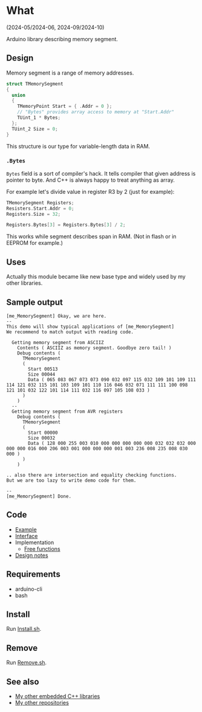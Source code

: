 # What

(2024-05/2024-06, 2024-09/2024-10)

Arduino library describing memory segment.


## Design

Memory segment is a range of memory addresses.

```C++
struct TMemorySegment
{
  union
  {
    TMemoryPoint Start = { .Addr = 0 };
    // "Bytes" provides array access to memory at "Start.Addr"
    TUint_1 * Bytes;
  };
  TUint_2 Size = 0;
}
```

This structure is our type for variable-length data in RAM.

### `.Bytes`

`Bytes` field is a sort of compiler's hack. It tells compiler that
given address is pointer to byte. And C++ is always happy to treat
anything as array.

For example let's divide value in register R3 by 2 (just for example):

```C++
TMemorySegment Registers;
Resisters.Start.Addr = 0;
Registers.Size = 32;

Registers.Bytes[3] = Registers.Bytes[3] / 2;
```

This works while segment describes span in RAM. (Not in flash or in EEPROM
for example.)


## Uses

Actually this module became like new base type and widely used
by my other libraries.


## Sample output

```
[me_MemorySegment] Okay, we are here.
--
This demo will show typical applications of [me_MemorySegment]
We recommend to match output with reading code.

  Getting memory segment from ASCIIZ
    Contents ( ASCIIZ as memory segment. Goodbye zero tail! )
    Debug contents (
      TMemorySegment
      (
        Start 00513
        Size 00044
        Data ( 065 083 067 073 073 090 032 097 115 032 109 101 109 111 114 121 032 115 101 103 109 101 110 116 046 032 071 111 111 100 098 121 101 032 122 101 114 111 032 116 097 105 108 033 )
      )
    )
  --
  Getting memory segment from AVR registers
    Debug contents (
      TMemorySegment
      (
        Start 00000
        Size 00032
        Data ( 128 000 255 003 010 000 000 000 000 000 032 032 032 000 000 000 016 000 206 003 001 000 000 000 001 003 236 008 235 008 030 000 )
      )
    )

.. also there are intersection and equality checking functions.
But we are too lazy to write demo code for them.

--
[me_MemorySegment] Done.
```

## Code

* [Example][Example]
* [Interface][Interface]
* Implementation
  * [Free functions][Freetown]
* [Design notes][Design notes]


## Requirements

  * arduino-cli
  * bash


## Install

Run [Install.sh](Install.sh).


## Remove

Run [Remove.sh](Remove.sh).


## See also

* [My other embedded C++ libraries][Embedded]
* [My other repositories][Repos]

[Example]: examples/me_MemorySegment/me_MemorySegment.ino
[Interface]: src/me_MemorySegment.h
[Freetown]: src/me_MemorySegment_Freetown.cpp
[Design notes]: extras/Design%20notes.txt

[me_ManagedMemory]: https://github.com/martin-eden/Embedded-me_ManagedMemory
[me_List]: https://github.com/martin-eden/Embedded-me_List
[me_Menu]: https://github.com/martin-eden/Embedded-me_Menu
[me_RgbStripeConsole]: https://github.com/martin-eden/Embedded-me_RgbStripeConsole

[Embedded]: https://github.com/martin-eden/Embedded_Crafts/tree/master/Parts
[Repos]: https://github.com/martin-eden/contents
